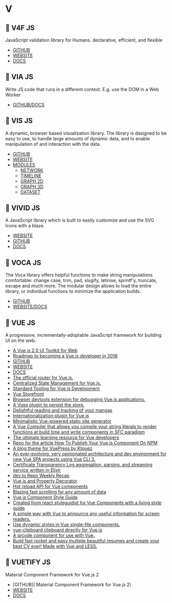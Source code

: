 # V

## :rocket: V4F JS

JavaScript validation library for Humans. declarative, efficient, and flexible

* [GITHUB](https://github.com/web-pyjs/v4f)
* [WEBSITE](https://v4f.js.org/)
* [DOCS](https://v4f.js.org/docs/api-reference/api)

## :rocket: VIA JS

Write JS code that runs in a different context. E.g. use the DOM in a Web Worker

* [GITHUB/DOCS](https://github.com/AshleyScirra/via.js)

## :rocket: VIS JS

A dynamic, browser based visualization library. The library is designed to be easy to use, to handle large amounts of dynamic data, and to enable manipulation of and interaction with the data.

* [GITHUB](https://github.com/almende/vis)
* [WEBSITE](http://visjs.org/)
* [MODULES](http://visjs.org/#modules)
  * [NETWORK](http://visjs.org/docs/network/)
  * [TIMELINE](http://visjs.org/docs/timeline/)
  * [GRAPH 2D](http://visjs.org/docs/graph2d/)
  * [GRAPH 3D](http://visjs.org/docs/graph3d/)
  * [DATASET](http://visjs.org/docs/data/)

## :rocket: VIVID JS

A JavaScript library which is built to easily customize and use the SVG Icons with a blaze.

* [WEBSITE](https://webkul.github.io/vivid/)
* [GITHUB](https://github.com/webkul/vivid)
* [DOCS](https://webkul.github.io/vivid/docs.html)

## :rocket: VOCA JS

The Voca library offers helpful functions to make string manipulations comfortable: change case, trim, pad, slugify, latinise, sprintf'y, truncate, escape and much more. The modular design allows to load the entire library, or individual functions to minimize the application builds.

* [GITHUB](https://github.com/panzerdp/voca)
* [WEBSITE/DOCS](https://vocajs.com/)

## :rocket: VUE JS

A progressive, incrementally-adoptable JavaScript framework for building UI on the web.

* [A Vue.js 2.0 UI Toolkit for Web](https://github.com/ElemeFE/element)
* [Roadmap to becoming a Vue.js developer in 2018](https://github.com/flaviocopes/vue-developer-roadmap)
* [GITHUB](https://github.com/vuejs/vue)
* [WEBSITE](https://vuejs.org/)
* [DOCS](https://devdocs.io/vue~2/)
* [The official router for Vue.js.](https://github.com/vuejs/vue-router)
* [Centralized State Management for Vue.js.](https://github.com/vuejs/vuex)
* [Standard Tooling for Vue.js Development](https://github.com/vuejs/vue-cli)
* [Vue Storefront](https://github.com/DivanteLtd/vue-storefront)
* [Browser devtools extension for debugging Vue.js applications.](https://github.com/vuejs/vue-devtools)
* [A Vuex plugin to persist the store.](https://github.com/championswimmer/vuex-persist)
* [Delightful reading and tracking of your mangas](https://github.com/anshumanv/vueman.ga)
* [Internationalization plugin for Vue.js](https://github.com/kazupon/vue-i18n)
* [Minimalistic Vue-powered static site generator](https://github.com/vuejs/vuepress)
* [A Vue Compiler that allows you compile your string literals to render functions at build time and write components in SFC paradigm](https://github.com/michaelolof/vue-literal-compiler)
* [The ultimate learning resource for Vue developers](https://github.com/Code-Pop/vue-mastery)
* [Repo for the article How To Publish Your Vue.js Component On NPM](https://github.com/anthonygore/vue-clock-simple)
* [A blog theme for VuePress by Ktquez](https://github.com/ktquez/vuepress-theme-ktquez)
* [An ever-evolving, very opinionated architecture and dev environment for new Vue SPA projects using Vue CLI 3.](https://github.com/chrisvfritz/vue-enterprise-boilerplate)
* [Certificate Transparency Log aggregation, parsing, and streaming service written in Elixir](https://github.com/CaliDog/certstream-server)
* [dev.to Repo Weekly Recap](https://github.com/aligoren/dev-recap)
* [Vue.js and Property Decorator](https://github.com/kaorun343/vue-property-decorator)
* [Hot reload API for Vue components](https://github.com/vuejs/vue-hot-reload-api)
* [Blazing fast scrolling for any amount of data](https://github.com/Akryum/vue-virtual-scroller)
* [Vue.js Component Style Guide](https://github.com/pablohpsilva/vuejs-component-style-guide)
* [Created from react styleguidist for Vue Components with a living style guide](https://github.com/vue-styleguidist/vue-styleguidist)
* [A simple way with Vue to announce any useful information for screen readers.](https://github.com/vue-a11y/vue-announcer)
* [Use dynamic styles in Vue single-file components.](https://github.com/egoist/styled-vue)
* [vue-clipboard clipboard directly for Vue.js](https://github.com/xiaokaike/vue-clipboard)
* [A qrcode component for use with Vue.](https://github.com/xiaokaike/vue-qrcode)
* [Build fast rocket and easy multiple beautiful resumes and create your best CV ever! Made with Vue and LESS.](https://github.com/salomonelli/best-resume-ever)

## :rocket: VUETIFY JS

Material Component Framework for Vue.js 2

* [GITHUB]( Material Component Framework for Vue.js 2)
* [WEBSITE](https://vuetifyjs.com/en/)
* [DOCS](https://vuetifyjs.com/en/getting-started/quick-start)